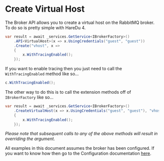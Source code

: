 # Create Virtual Host

The Broker API allows you to create a virtual host on the RabbitMQ broker. To do so is pretty simple with HareDu 4.

```c#
var result = await _services.GetService<IBrokerFactory>()
    .API<VirtualHost>(x => x.UsingCredentials("guest", "guest"))
    .Create("vhost", x =>
    {
        x.WithTracingEnabled();
    });
```

If you want to enable tracing then you just need to call the ```WithTracingEnabled``` method like so...

```c#
c.WithTracingEnabled();
```

The other way to do this is to call the extension methods off of ```IBrokerFactory``` like so...

```c#
var result = await _services.GetService<IBrokerFactory>()
    .CreateVirtualHost(x => x.UsingCredentials("guest", "guest"), "vhost", x =>
    {
        x.WithTracingEnabled();
    });
```

*Please note that subsequent calls to any of the above methods will result in overriding the argument.*

All examples in this document assumes the broker has been configured. If you want to know how then go to the Configuration documentation [here](https://github.com/ahives/HareDu3/blob/master/docs/configuration.md).

